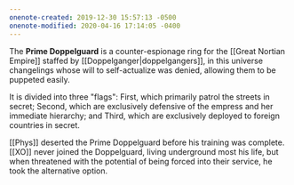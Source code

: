```yaml
---
onenote-created: 2019-12-30 15:57:13 -0500
onenote-modified: 2020-04-16 17:14:05 -0400
---
```


The **Prime Doppelguard** is a counter-espionage ring for the [[Great Nortian Empire]] staffed by [[Doppelganger|doppelgangers]], in this universe changelings whose will to self-actualize was denied, allowing them to be puppeted easily.

It is divided into three "flags": First, which primarily patrol the streets in secret; Second, which are exclusively defensive of the empress and her immediate hierarchy; and Third, which are exclusively deployed to foreign countries in secret.

[[Phys]] deserted the Prime Doppelguard before his training was complete. [[XO]] never joined the Doppelguard, living underground most his life, but when threatened with the potential of being forced into their service, he took the alternative option.

